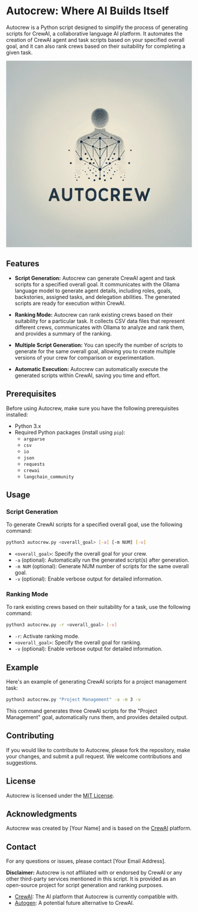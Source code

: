 # Autocrew: Where AI Builds Itself


Autocrew is a Python script designed to simplify the process of generating scripts for CrewAI, a collaborative language AI platform. It automates the creation of CrewAI agent and task scripts based on your specified overall goal, and it can also rank crews based on their suitability for completing a given task.

![Autocrew_logo](./docs/logo.png)
## Features

- **Script Generation:** Autocrew can generate CrewAI agent and task scripts for a specified overall goal. It communicates with the Ollama language model to generate agent details, including roles, goals, backstories, assigned tasks, and delegation abilities. The generated scripts are ready for execution within CrewAI.

- **Ranking Mode:** Autocrew can rank existing crews based on their suitability for a particular task. It collects CSV data files that represent different crews, communicates with Ollama to analyze and rank them, and provides a summary of the ranking.

- **Multiple Script Generation:** You can specify the number of scripts to generate for the same overall goal, allowing you to create multiple versions of your crew for comparison or experimentation.

- **Automatic Execution:** Autocrew can automatically execute the generated scripts within CrewAI, saving you time and effort.

## Prerequisites

Before using Autocrew, make sure you have the following prerequisites installed:

- Python 3.x
- Required Python packages (install using `pip`):
  - `argparse`
  - `csv`
  - `io`
  - `json`
  - `requests`
  - `crewai`
  - `langchain_community`

## Usage

### Script Generation

To generate CrewAI scripts for a specified overall goal, use the following command:

```bash
python3 autocrew.py <overall_goal> [-a] [-m NUM] [-v]
```

- `<overall_goal>`: Specify the overall goal for your crew.
- `-a` (optional): Automatically run the generated script(s) after generation.
- `-m NUM` (optional): Generate NUM number of scripts for the same overall goal.
- `-v` (optional): Enable verbose output for detailed information.

### Ranking Mode

To rank existing crews based on their suitability for a task, use the following command:

```bash
python3 autocrew.py -r <overall_goal> [-v]
```

- `-r`: Activate ranking mode.
- `<overall_goal>`: Specify the overall goal for ranking.
- `-v` (optional): Enable verbose output for detailed information.

## Example

Here's an example of generating CrewAI scripts for a project management task:

```bash
python3 autocrew.py "Project Management" -a -m 3 -v
```

This command generates three CrewAI scripts for the "Project Management" goal, automatically runs them, and provides detailed output.

## Contributing

If you would like to contribute to Autocrew, please fork the repository, make your changes, and submit a pull request. We welcome contributions and suggestions.

## License

Autocrew is licensed under the [MIT License](LICENSE).

## Acknowledgments

Autocrew was created by [Your Name] and is based on the [CrewAI](https://example.com/crewai) platform.

## Contact

For any questions or issues, please contact [Your Email Address].

**Disclaimer:** Autocrew is not affiliated with or endorsed by CrewAI or any other third-party services mentioned in this script. It is provided as an open-source project for script generation and ranking purposes.

- [CrewAI](https://www.crewai.com): The AI platform that Autocrew is currently compatible with.
- [Autogen](https://www.autogen.com): A potential future alternative to CrewAI.
